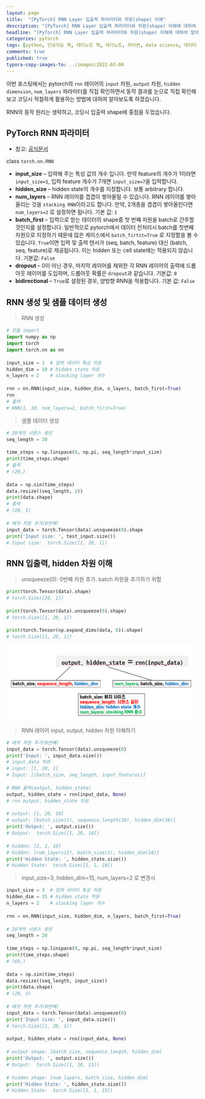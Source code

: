 ```yaml
---
layout: page
title:  "[PyTorch] RNN Layer 입출력 파라미터와 차원(shape) 이해"
description: "[PyTorch] RNN Layer 입출력 파라미터와 차원(shape) 이해에 대하여 알아보도록 하겠습니다."
headline: "[PyTorch] RNN Layer 입출력 파라미터와 차원(shape) 이해에 대하여 알아보도록 하겠습니다."
categories: pytorch
tags: [python, 인공지능 책, 테디노트 책, 테디노트, 파이썬, data science, 데이터 분석, 딥러닝, pytorch, 파이토치, torch, 텐서, rnn, lstm, hidden state, hidden dimension, 순환신경망]
comments: true
published: true
typora-copy-images-to: ../images/2022-03-08
---
```




이번 포스팅에서는 pytorch의 `rnn` 레이어의 `input` 차원, `output` 차원, `hidden dimension`, `num_layers` 파라미터를 직접 확인하면서 동작 결과를 눈으로 직접 확인해 보고 코딩시 적절하게 활용하는 방법에 대하여 알아보도록 하겠습니다.

RNN의 동작 원리는 생략하고, 코딩시 입출력 shape에 중점을 두었습니다. 



## PyTorch RNN 파라미터

- 참고: [공식문서](https://pytorch.org/docs/stable/generated/torch.nn.RNN.html)



class `torch.nn.RNN`

- **input_size** – 입력해 주는 특성 값의 개수 입니다. 만약 feature의 개수가 1이라면 `input_size=1`, 입력 feature 개수가 7개면 `input_size=7`을 입력합니다.
- **hidden_size** – hidden state의 개수를 지정합니다. 보통 arbitrary 합니다.
- **num_layers** – RNN 레이어를 겹겹이 쌓아올릴 수 있습니다. RNN 레이어를 쌓아 올리는 것을 `stacking RNN`이라고도 합니다. 만약, 2개층을 겹겹이 쌓아올린다면 `num_layers=2` 로 설정하면 됩니다. 기본 값: `1`
- **batch_first** – 입력으로 받는 데이터의 shape중 첫 번째 차원을 batch로 간주할 것인지를 설정합니다. 일반적으로 pytorch에서 데이터 전처리시 batch를 첫번째 차원으로 지정하기 때문에 많은 케이스에서 `batch_firtst=True` 로 지정함을 볼 수 있습니다.  `True`이면 입력 및 출력 텐서가 (seq, batch, feature) 대신 (batch, seq, feature)로 제공됩니다. 이는 hidden 또는 cell state에는 적용되지 않습니다. 기본값: `False`
- **dropout** – 0이 아닌 경우, 마지막 레이어를 제외한 각 RNN 레이어의 출력에 드롭아웃 레이어를 도입하며, 드롭아웃 확률은 `dropout`과 같습니다. 기본값: `0`
- **bidirectional** – `True`로 설정된 경우, 양방향 RNN을 적용합니다. 기본 값: `False`



## RNN 생성 및 샘플 데이터 생성

> RNN 생성

```python
# 모듈 import
import numpy as np
import torch
import torch.nn as nn

input_size = 1  # 입력 데이터 특성 차원
hidden_dim = 10 # hidden state 차원
n_layers = 2    # stacking layer 개수

rnn = nn.RNN(input_size, hidden_dim, n_layers, batch_first=True)
rnn
# 출력
# RNN(1, 10, num_layers=2, batch_first=True)
```



> 샘플 데이터 생성

```python
# 20개의 시퀀스 생성
seq_length = 20

time_steps = np.linspace(0, np.pi, seq_length*input_size)
print(time_steps.shape)
# 출력
# (20,)

data = np.sin(time_steps)
data.resize((seq_length, 1))
print(data.shape)
# 출력
# (20, 1)

# 배치 차원 추가(0번째)
input_data = torch.Tensor(data).unsqueeze(0).shape
print('Input size: ', test_input.size())
# Input size:  torch.Size([1, 20, 1])
```



## RNN 입출력, hidden 차원 이해

> unsqueeze(0): 0번째 차원 추가. batch 차원을 추가하기 위함

```python
print(torch.Tensor(data).shape)
# torch.Size([20, 1])

print(torch.Tensor(data).unsqueeze(0).shape)
# torch.Size([1, 20, 1])

print(torch.Tensor(np.expand_dims(data, 0)).shape)
# torch.Size([1, 20, 1])
```



![teddynote-rnn](../images/2022-03-08/teddynote-rnn.png)



> RNN 레이어 input, output, hidden 차원 이해하기

```python
# 배치 차원 추가(0번째)
input_data = torch.Tensor(data).unsqueeze(0) 
print('Input: ', input_data.size())
# input_data 차원
# input: [1, 20, 1]
# Input: [(batch_size, seq_length, input_features)]

# RNN 출력(output, hidden_state)
output, hidden_state = rnn(input_data, None)
# rnn output, hidden_state 차원

# output: [1, 20, 10]
# output: [batch_size(1), sequence_length(20), hidden_dim(10)]
print('Output: ', output.size())
# Output:  torch.Size([1, 20, 10])

# hidden: [2, 1, 10]
# hidden: [num_layers(2), batch_size(1), hidden_dim(10)]
print('Hidden State: ', hidden_state.size())
# Hidden State:  torch.Size([2, 1, 10])
```



> input_size=3, hidden_dim=15, num_layers=2 로 변경시

```python
input_size = 3  # 입력 데이터 특성 차원
hidden_dim = 15 # hidden state 차원
n_layers = 2    # stacking layer 개수

rnn = nn.RNN(input_size, hidden_dim, n_layers, batch_first=True)

# 20개의 시퀀스 생성
seq_length = 20

time_steps = np.linspace(0, np.pi, seq_length*input_size)
print(time_steps.shape)
# (60,)

data = np.sin(time_steps)
data.resize((seq_length, input_size))
print(data.shape)
# (20, 3)

# 배치 차원 추가(0번째)
input_data = torch.Tensor(data).unsqueeze(0)
print('Input size: ', input_data.size())
# torch.Size([1, 20, 3])

output, hidden_state = rnn(input_data, None)

# output shape: [batch_size, sequence_length, hidden_dim]
print('Output: ', output.size())
# Output:  torch.Size([1, 20, 15])

# hidden shape: [num_layers, batch_size, hidden_dim]
print('Hidden State: ', hidden_state.size())
# Hidden State:  torch.Size([2, 1, 15])
```

